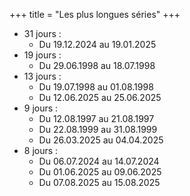 +++
title = "Les plus longues séries"
+++
- 31 jours :
  - Du 19.12.2024 au 19.01.2025
- 19 jours :
  - Du 29.06.1998 au 18.07.1998
- 13 jours :
  - Du 19.07.1998 au 01.08.1998
  - Du 12.06.2025 au 25.06.2025
- 9 jours :
  - Du 12.08.1997 au 21.08.1997
  - Du 22.08.1999 au 31.08.1999
  - Du 26.03.2025 au 04.04.2025
- 8 jours :
  - Du 06.07.2024 au 14.07.2024
  - Du 01.06.2025 au 09.06.2025
  - Du 07.08.2025 au 15.08.2025

